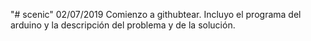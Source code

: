 "# scenic" 
02/07/2019 Comienzo a githubtear. Incluyo el programa del arduino y la descripción del problema y de la solución.
